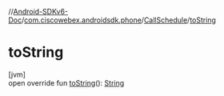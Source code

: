 //[Android-SDKv6-Doc](../../../index.md)/[com.ciscowebex.androidsdk.phone](../index.md)/[CallSchedule](index.md)/[toString](to-string.md)

# toString

[jvm]\
open override fun [toString](to-string.md)(): [String](https://kotlinlang.org/api/latest/jvm/stdlib/kotlin/-string/index.html)
